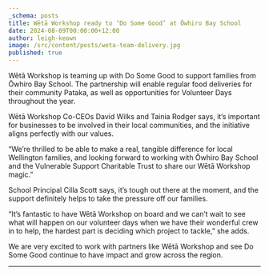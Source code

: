```yaml
---
_schema: posts
title: Wētā Workshop ready to ‘Do Some Good’ at Ōwhiro Bay School
date: 2024-08-09T00:00:00+12:00
author: leigh-keown
image: /src/content/posts/weta-team-delivery.jpg
published: true
---
```

Wētā Workshop is teaming up with Do Some Good to support families from Ōwhiro Bay School. The partnership will enable regular food deliveries for their community Pataka, as well as opportunities for Volunteer Days throughout the year.

Wētā Workshop Co-CEOs David Wilks and Tainia Rodger says, it’s important for businesses to be involved in their local communities, and the initiative aligns perfectly with our values.

“We’re thrilled to be able to make a real, tangible difference for local Wellington families, and looking forward to working with Ōwhiro Bay School and the Vulnerable Support Charitable Trust to share our Wētā Workshop magic.”

School Principal Cilla Scott says, it’s tough out there at the moment, and the support definitely helps to take the pressure off our families.

“It’s fantastic to have Wētā Workshop on board and we can’t wait to see what will happen on our volunteer days when we have their wonderful crew in to help, the hardest part is deciding which project to tackle,” she adds.

We are very excited to work with partners like Wētā Workshop and see Do Some Good continue to have impact and grow across the region.

---

&nbsp;
